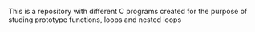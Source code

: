 This is a repository with different C programs created for the purpose of studing prototype functions, loops and nested loops

